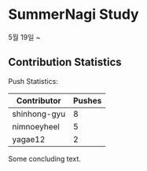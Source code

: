 # SummerNagi Study

5월 19일 ~ 

## Contribution Statistics

Push Statistics:

| Contributor | Pushes |
| ----------- | ------ |
| shinhong-gyu | 8 |
| nimnoeyheel | 5 |
| yagae12 | 2 |

Some concluding text.
